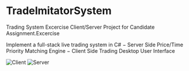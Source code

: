 # TradeImitatorSystem
Trading System Excercise  Client/Server
Project for Candidate Assignment.Excercise

Implement a full-stack live trading system in C#
− Server Side Price/Time Priority Matching Engine
− Client Side Trading Desktop User Interface

![Client](https://dudec.ru/nc/index.php/s/YsnFtbqcQtjSckz/preview)
![Server](https://dudec.ru/nc/index.php/core/preview?fileId=129900&x=1920&y=1080&a=true)

